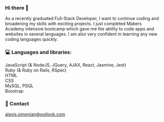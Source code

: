 ### Hi there 👋

As a recently graduated Full-Stack Developer, I want to continue coding and broadening my skills with exciting projects.
I just completed Makers Academy intensive bootcamp which gave me the ability to code apps and websites in several languages. I am also very confident in learning any new coding languages quickly.

### 💻 Languages and libraries:

JavaScript (& NodeJS, JQuery, AJAX, React, Jasmine, Jest)<br>
Ruby (& Ruby on Rails, RSpec)<br>
HTML<br>
CSS<br>
MySQL, PSQL<br>
Boostrap<br>

### 📧 Contact

alexis.simonian@outlook.com
